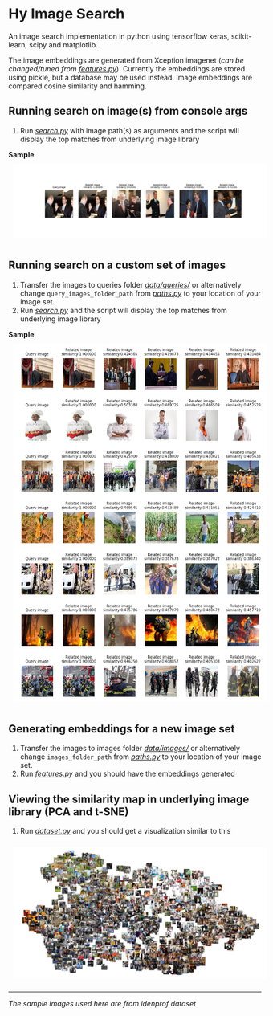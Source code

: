 # Hy Image Search
An image search implementation in python using tensorflow keras, scikit-learn, scipy and matplotlib.


The image embeddings are generated from Xception imagenet (*can be changed/tuned from [features.py](features.py)*).
Currently the embeddings are stored using pickle, but a database may be used instead.
Image embeddings are compared cosine similarity and hamming.

## Running search on image(s) from console args
1. Run *[search.py](search.py)* with image path(s) as arguments and the script will display the top matches from underlying image library

**Sample**
<br>
<img src="single_img_search.png" width="600em" hspace=10 vspace=10/>

## Running search on a  custom set of images
1. Transfer the images to queries folder *[data/queries/](data/queries)* or alternatively change `query_images_folder_path` from *[paths.py](paths.py)* to your location of your image set.
2. Run *[search.py](search.py)* and the script will display the top matches from underlying image library

**Sample**
<br>
<img src="img_search.png" width="600em" hspace=10 vspace=10/>


## Generating embeddings for a new image set
1. Transfer the images to images folder *[data/images/](data/images)* or alternatively change `images_folder_path` from *[paths.py](paths.py)* to your location of your image set.
2. Run *[features.py](features.py)* and you should have the embeddings generated

## Viewing the similarity map in underlying image library (PCA and t-SNE)
1. Run *[dataset.py](dataset.py)* and you should get a visualization similar to this

<img src="tSNE similarity.png" width="1000em" hspace=10 vspace=10/>


----------

*The sample images used here are from idenprof dataset*